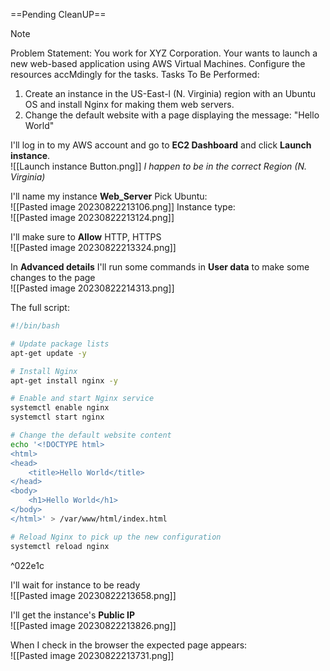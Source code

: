 ==Pending CleanUP==
 

> [!NOTE]
> Problem Statement: 
> You work for XYZ Corporation. Your wants to launch a new web-based application using AWS Virtual Machines. Configure the resources accMdingly for the tasks. Tasks To Be Performed: 
> 1. Create an instance in the US-East-l (N. Virginia) region with an Ubuntu OS and install Nginx for making them web servers. 
> 2. Change the default website with a page displaying the message: "Hello World"


I'll log in to my AWS account and go to **EC2 Dashboard** and click **Launch instance**. 
<br>![[Launch instance Button.png]]
*I happen to be in the correct Region (N. Virginia)*

I'll name my instance **Web_Server**
Pick Ubuntu:
<br>![[Pasted image 20230822213106.png]]
Instance type:
<br>![[Pasted image 20230822213124.png]]

I'll make sure to **Allow** HTTP, HTTPS 
<br>![[Pasted image 20230822213324.png]]

In **Advanced details** I'll run some commands in **User data** to make some changes to the page
<br>![[Pasted image 20230822214313.png]]

The full script:
```bash
#!/bin/bash

# Update package lists
apt-get update -y

# Install Nginx
apt-get install nginx -y

# Enable and start Nginx service
systemctl enable nginx
systemctl start nginx

# Change the default website content
echo '<!DOCTYPE html>
<html>
<head>
    <title>Hello World</title>
</head>
<body>
    <h1>Hello World</h1>
</body>
</html>' > /var/www/html/index.html

# Reload Nginx to pick up the new configuration
systemctl reload nginx
```

^022e1c


I'll wait for instance to be ready
<br>![[Pasted image 20230822213658.png]]

I'll get the instance's **Public IP**
<br>![[Pasted image 20230822213826.png]]

When I check in the browser the expected page appears:
<br>![[Pasted image 20230822213731.png]]
